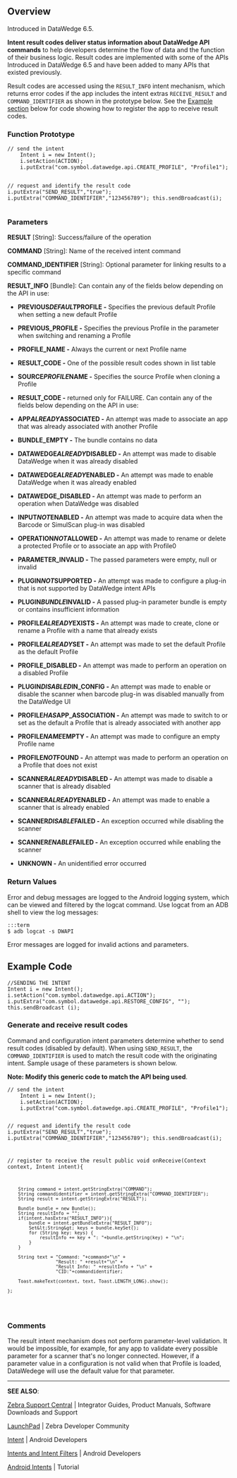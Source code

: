 <h2 id="overview">Overview</h2>
<p>Introduced in DataWedge 6.5.</p>
<p><strong>Intent result codes deliver status information about DataWedge API commands</strong> to help developers determine the flow of data and the function of their business logic. Result codes are implemented with some of the APIs Introduced in DataWedge 6.5 and have been added to many APIs that existed previously.  </p>
<p>Result codes are accessed using the <code>RESULT_INFO</code> intent mechanism, which returns error codes if the app includes the intent extras <code>RECEIVE_RESULT</code> and <code>COMMAND_IDENTIFIER</code> as shown in the prototype below. See the <a href="#example">Example section</a> below for code showing how to register the app to receive result codes. </p>
<h3 id="functionprototype">Function Prototype</h3>
<pre><code>// send the intent
    Intent i = new Intent();
    i.setAction(ACTION);
    i.putExtra("com.symbol.datawedge.api.CREATE_PROFILE", "Profile1");

// request and identify the result code
    i.putExtra("SEND_RESULT","true");
    i.putExtra("COMMAND_IDENTIFIER","123456789");
    this.sendBroadcast(i);
</code></pre>
<h3 id="parameters">Parameters</h3>
<p><strong>RESULT</strong> [String]: Success/failure of the operation</p>
<p><strong>COMMAND</strong> [String]: Name of the received intent command</p>
<p><strong>COMMAND_IDENTIFIER</strong> [String]: Optional parameter for linking results to a specific command</p>
<p><strong>RESULT_INFO</strong> [Bundle]: Can contain any of the fields below depending on the API in use: </p>
<ul>
<li><p><strong>PREVIOUS<em>DEFAULT</em>PROFILE -</strong> Specifies the previous default Profile when setting a new default Profile</p></li>
<li><p><strong>PREVIOUS_PROFILE -</strong> Specifies the previous Profile in the parameter when switching and renaming a Profile</p></li>
<li><p><strong>PROFILE_NAME -</strong> Always the current or next Profile name</p></li>
<li><p><strong>RESULT_CODE -</strong> One of the possible result codes shown in list table</p></li>
<li><p><strong>SOURCE<em>PROFILE</em>NAME -</strong> Specifies the source Profile when cloning a Profile</p></li>
<li><p><strong>RESULT_CODE -</strong> returned only for FAILURE. Can contain any of the fields below depending on the API in use:</p></li>
<li><p><strong>APP<em>ALREADY</em>ASSOCIATED -</strong> An attempt was made to associate an app that was already associated with another Profile</p></li>
<li><p><strong>BUNDLE_EMPTY -</strong> The bundle contains no data</p></li>
<li><p><strong>DATAWEDGE<em>ALREADY</em>DISABLED -</strong> An attempt was made to disable DataWedge when it was already disabled</p></li>
<li><p><strong>DATAWEDGE<em>ALREADY</em>ENABLED -</strong> An attempt was made to enable DataWedge when it was already enabled</p></li>
<li><p><strong>DATAWEDGE_DISABLED -</strong> An attempt was made to perform an operation when DataWedge was disabled</p></li>
<li><p><strong>INPUT<em>NOT</em>ENABLED -</strong> An attempt was made to acquire data when the Barcode or SimulScan plug-in was disabled</p></li>
<li><p><strong>OPERATION<em>NOT</em>ALLOWED -</strong> An attempt was made to rename or delete a protected Profile or to associate an app with Profile0</p></li>
<li><p><strong>PARAMETER_INVALID -</strong> The passed parameters were empty, null or invalid</p></li>
<li><p><strong>PLUGIN<em>NOT</em>SUPPORTED -</strong> An attempt was made to configure a plug-in that is not supported by DataWedge intent APIs</p></li>
<li><p><strong>PLUGIN<em>BUNDLE</em>INVALID -</strong> A passed plug-in parameter bundle is empty or contains insufficient information</p></li>
<li><p><strong>PROFILE<em>ALREADY</em>EXISTS -</strong> An attempt was made to create, clone or rename a Profile with a name that already exists</p></li>
<li><p><strong>PROFILE<em>ALREADY</em>SET -</strong> An attempt was made to set the default Profile as the default Profile</p></li>
<li><p><strong>PROFILE_DISABLED -</strong> An attempt was made to perform an operation on a disabled Profile</p></li>
<li><p><strong>PLUGIN<em>DISABLED</em>IN_CONFIG -</strong> An attempt was made to enable or disable the scanner when barcode plug-in was disabled manually from the DataWedge UI</p></li>
<li><p><strong>PROFILE<em>HAS</em>APP_ASSOCIATION -</strong> An attempt was made to switch to or set as the default a Profile that is already associated with another app</p></li>
<li><p><strong>PROFILE<em>NAME</em>EMPTY -</strong> An attempt was made to configure an empty Profile name</p></li>
<li><p><strong>PROFILE<em>NOT</em>FOUND -</strong> An attempt was made to perform an operation on a Profile that does not exist</p></li>
<li><p><strong>SCANNER<em>ALREADY</em>DISABLED -</strong> An attempt was made to disable a scanner that is already disabled</p></li>
<li><p><strong>SCANNER<em>ALREADY</em>ENABLED -</strong> An attempt was made to enable a scanner that is already enabled</p></li>
<li><p><strong>SCANNER<em>DISABLE</em>FAILED -</strong> An exception occurred while disabling the scanner</p></li>
<li><p><strong>SCANNER<em>ENABLE</em>FAILED -</strong> An exception occurred while enabling the scanner</p></li>
<li><p><strong>UNKNOWN -</strong> An unidentified error occurred</p></li>
</ul>
<h3 id="returnvalues">Return Values</h3>
<p>Error and debug messages are logged to the Android logging system, which can be viewed and filtered by the logcat command. Use logcat from an ADB shell to view the log messages:</p>
<pre><code>:::term
$ adb logcat -s DWAPI
</code></pre>
<p>Error messages are logged for invalid actions and parameters.</p>
<h2 id="examplecode">Example Code</h2>
<pre><code>//SENDING THE INTENT
Intent i = new Intent();
i.setAction("com.symbol.datawedge.api.ACTION");
i.putExtra("com.symbol.datawedge.api.RESTORE_CONFIG", "");
this.sendBroadcast (i);
</code></pre>
<h3 id="generateandreceiveresultcodes">Generate and receive result codes</h3>
<p>Command and configuration intent parameters determine whether to send result codes (disabled by default). When using <code>SEND_RESULT</code>, the <code>COMMAND_IDENTIFIER</code> is used to match the result code with the originating intent. Sample usage of these parameters is shown below. </p>
<p><strong>Note: Modify this generic code to match the API being used</strong>.  </p>
<pre><code>// send the intent
    Intent i = new Intent();
    i.setAction(ACTION);
    i.putExtra("com.symbol.datawedge.api.CREATE_PROFILE", "Profile1");

// request and identify the result code
    i.putExtra("SEND_RESULT","true");
    i.putExtra("COMMAND_IDENTIFIER","123456789");
    this.sendBroadcast(i);

// register to receive the result
    public void onReceive(Context context, Intent intent){

        String command = intent.getStringExtra("COMMAND");
        String commandidentifier = intent.getStringExtra("COMMAND_IDENTIFIER");
        String result = intent.getStringExtra("RESULT");

        Bundle bundle = new Bundle();
        String resultInfo = "";
        if(intent.hasExtra("RESULT_INFO")){
            bundle = intent.getBundleExtra("RESULT_INFO");
            Set&lt;String&gt; keys = bundle.keySet();
            for (String key: keys) {
                resultInfo += key + ": "+bundle.getString(key) + "\n";
            }
        }

        String text = "Command: "+command+"\n" +
                      "Result: " +result+"\n" +
                      "Result Info: " +resultInfo + "\n" +
                      "CID:"+commandidentifier;

        Toast.makeText(context, text, Toast.LENGTH_LONG).show();

    };
</code></pre>
<h3 id="comments">Comments</h3>
<p>The result intent mechanism does not perform parameter-level validation. It would be impossible, for example, for any app to validate every possible parameter for a scanner that's no longer connected. However, if a parameter value in a configuration is not valid when that Profile is loaded, DataWedege will use the default value for that parameter.  </p>
<hr />
<p><strong>SEE ALSO</strong>:</p>
<p><a href="https://www.zebra.com/us/en/support-downloads.html">Zebra Support Central</a> | Integrator Guides, Product Manuals, Software Downloads and Support</p>
<p><a href="https://developer.zebra.com/welcome">LaunchPad</a> | Zebra Developer Community</p>
<p><a href="https://developer.android.com/reference/android/content/Intent.html">Intent</a> | Android Developers</p>
<p><a href="http://developer.android.com/guide/components/intents-filters.html">Intents and Intent Filters</a> | Android Developers</p>
<p><a href="http://www.vogella.com/tutorials/AndroidIntent/article.html">Android Intents</a> | Tutorial</p>